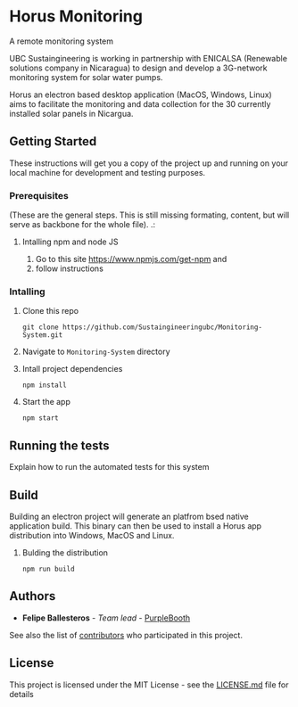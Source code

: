 # Horus Monitoring

A remote monitoring system

UBC Sustaingineering is working in partnership with ENICALSA (Renewable solutions company in Nicaragua) to design and develop a 3G-network monitoring system for solar water pumps.

 Horus an electron based desktop application (MacOS, Windows, Linux) aims to facilitate the monitoring and data collection for the 30 currently installed solar panels in Nicargua.

## Getting Started

These instructions will get you a copy of the project up and running on your local machine for development and testing purposes.

### Prerequisites


(These are the general steps. This is still missing formating, content, but will serve as backbone for the whole file).
.:

1. Intalling npm and node JS

    1. Go to this site https://www.npmjs.com/get-npm and 
    2. follow instructions

### Intalling

1. Clone this repo
    ```
    git clone https://github.com/Sustaingineeringubc/Monitoring-System.git
    ```

2. Navigate to `Monitoring-System` directory

3. Intall project dependencies
    ```
    npm install
    ```

4. Start the app
    ```
    npm start
    ```

## Running the tests

Explain how to run the automated tests for this system

## Build

Building an electron project will generate an platfrom bsed native application build. This binary can then be used to install a Horus app distribution into Windows, MacOS and Linux.

1. Bulding the distribution
    ```
    npm run build
    ```

## Authors

* **Felipe Ballesteros** - *Team lead* - [PurpleBooth](https://github.com/febg)

See also the list of [contributors](https://github.com/your/project/contributors) who participated in this project.

## License

This project is licensed under the MIT License - see the [LICENSE.md](LICENSE.md) file for details











